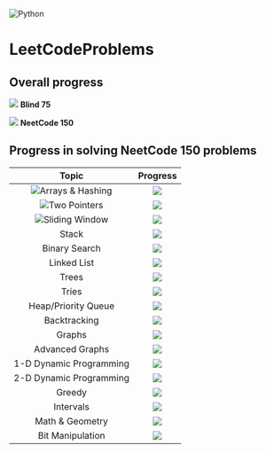 ![Python](https://img.shields.io/badge/Python-3776AB?style=for-the-badge&logo=python&logoColor=white)

# LeetCodeProblems

## Overall progress
![](https://progress-bar.dev/12/?scale=75&suffix=/75) **Blind 75**

![](https://progress-bar.dev/15/?scale=150&suffix=/150) **NeetCode 150**

## Progress in solving NeetCode 150 problems
| Topic | Progress |
| :---: | :---: |
| ![Arrays & Hashing](https://github.com/christopher-pedraza/LeetCodeProblems/tree/1f90bf93f86ee2ebdc415105673ffa2efbc2f31e/Arrays%20%26%20Hashing) | ![](https://progress-bar.dev/9/?scale=9&suffix=/9) |
| ![Two Pointers](https://github.com/christopher-pedraza/LeetCodeProblems/tree/1f90bf93f86ee2ebdc415105673ffa2efbc2f31e/Two%20Pointers) | ![](https://progress-bar.dev/5/?scale=5&suffix=/5) |
| ![Sliding Window](https://github.com/christopher-pedraza/LeetCodeProblems/tree/1f90bf93f86ee2ebdc415105673ffa2efbc2f31e/Sliding%20Window) | ![](https://progress-bar.dev/1/?scale=6&suffix=/6) |
| Stack | ![](https://progress-bar.dev/0/?scale=7&suffix=/7) |
| Binary Search | ![](https://progress-bar.dev/0/?scale=7&suffix=/7) |
| Linked List | ![](https://progress-bar.dev/0/?scale=11&suffix=/11) |
| Trees | ![](https://progress-bar.dev/0/?scale=15&suffix=/15) |
| Tries | ![](https://progress-bar.dev/0/?scale=3&suffix=/3) |
| Heap/Priority Queue | ![](https://progress-bar.dev/0/?scale=7&suffix=/7) |
| Backtracking | ![](https://progress-bar.dev/0/?scale=9&suffix=/9) |
| Graphs | ![](https://progress-bar.dev/0/?scale=13&suffix=/13) |
| Advanced Graphs | ![](https://progress-bar.dev/0/?scale=6&suffix=/6) |
| 1-D Dynamic Programming | ![](https://progress-bar.dev/0/?scale=12&suffix=/12) |
| 2-D Dynamic Programming | ![](https://progress-bar.dev/0/?scale=11&suffix=/11) |
| Greedy | ![](https://progress-bar.dev/0/?scale=8&suffix=/8) |
| Intervals | ![](https://progress-bar.dev/0/?scale=6&suffix=/6) |
| Math & Geometry | ![](https://progress-bar.dev/0/?scale=8&suffix=/8) |
| Bit Manipulation | ![](https://progress-bar.dev/0/?scale=7&suffix=/7) |
